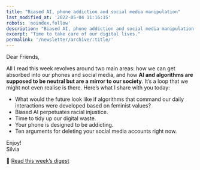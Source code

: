 ```yaml
---
title: "Biased AI, phone addiction and social media manipulation"
last_modified_at: '2022-05-04 11:16:15'
robots: 'noindex,follow'
description: "Biased AI, phone addiction and social media manipulation."
excerpt: "Time to take care of our digital lives."
permalink: '/newsletter/archive/:title/'
---
```

Dear Friends,

All I read this week revolves around two main areas: how we can get absorbed into our phones and social media, and how **AI and algorithms are supposed to be neutral but are a mirror to our society**. It’s a loop that we might not even realise is there. Here’s what I share with you today:

<ul class="smd-ul">
  <li>What would the future look like if algorithms that command our daily interactions were developed based on feminist values?</li>
  <li>Biased AI perpetuates racial injustice.</li>
  <li>Time to tidy up our digital waste.</li>
  <li>Your phone is designed to be addicting.</li>
  <li>Ten arguments for deleting your social media accounts right now.</li>
</ul>

<p class="detached">Enjoy!<br>
Silvia</p>

<p class="detached">🔗 <a href="https://silviamaggidesign.com/design-digested/biased-ai/">Read this week’s digest</a></p>